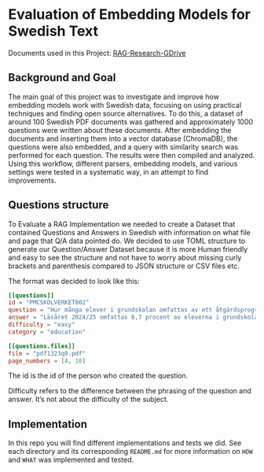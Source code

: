 # **Evaluation of Embedding Models for Swedish Text**

Documents used in this Project: [RAG-Research-GDrive](https://drive.google.com/drive/folders/1_epDuB8VUgaXHcu14uKPMTi8DXU9XLxm?usp=sharing)

## **Background and Goal**
The main goal of this project was to investigate and improve how embedding models
work with Swedish data, focusing on using practical techniques and finding open source
alternatives. To do this, a dataset of around 100 Swedish PDF documents was gathered and
approximately 1000 questions were written about these documents. After embedding the
documents and inserting them into a vector database (ChromaDB), the questions were also
embedded, and a query with similarity search was performed for each question. The results
were then compiled and analyzed. Using this workflow, different parsers, embedding models,
and various settings were tested in a systematic way, in an attempt to find improvements.

## **Questions structure**

To Evaluate a RAG Implementation we needed to create a Dataset that contained Questions
and Answers in Swedish with information on what file and page that Q/A data pointed do. We
decided to use TOML structure to generate our Question/Answer Dataset because it is more
Human friendly and easy to see the structure and not have to worry about missing curly brackets
and parenthesis compared to JSON structure or CSV files etc.

The format was decided to look like this:

```toml
[[questions]]
id = "PMCSKOLVERKET002"
question = "Hur många elever i grundskolan omfattas av ett åtgärdsprogram läsåret 2024/25?"
answer = "Läsåret 2024/25 omfattas 6,7 procent av eleverna i grundskolan av ett åtgärdsprogram, vilket motsvarar knappt 73 200 elever"
difficulty = "easy"
category = "education"

[[questions.files]]
file = "pdf1323q9.pdf"
page_numbers = [4, 10]
```

The id is the id of the person who created the question.

Difficulty refers to the difference between the phrasing of the question and answer. It’s not about the difficulty of the subject.

## **Implementation**
In this repo you will find different implementations and tests we did. See each directory and its corresponding `README.md` for more information on `HOW` and `WHAT` was implemented and tested.
